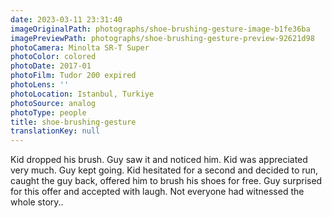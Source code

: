 ```yaml
---
date: 2023-03-11 23:31:40
imageOriginalPath: photographs/shoe-brushing-gesture-image-b1fe36ba
imagePreviewPath: photographs/shoe-brushing-gesture-preview-92621d98
photoCamera: Minolta SR-T Super
photoColor: colored
photoDate: 2017-01
photoFilm: Tudor 200 expired
photoLens: ''
photoLocation: Istanbul, Turkiye
photoSource: analog
photoType: people
title: shoe-brushing-gesture
translationKey: null
---
```


Kid dropped his brush. Guy saw it and noticed him. Kid was appreciated very much. Guy kept going. Kid hesitated for a second and decided to run, caught the guy back, offered him to brush his shoes for free. Guy surprised for this offer and accepted with laugh. Not everyone had witnessed the whole story..